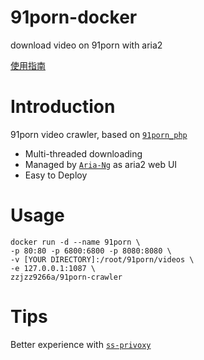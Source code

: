 # 91porn-docker
download video on 91porn with aria2

[使用指南](https://github.com/zzjzz9266a/91porn_php/wiki/Docker%E7%89%88%E4%BD%BF%E7%94%A8%E6%8C%87%E5%8D%97)
# Introduction
91porn video crawler, based on [`91porn_php`](https://github.com/zzjzz9266a/91porn_php/tree/aria2)


* Multi-threaded downloading
* Managed by [`Aria-Ng`](https://github.com/mayswind/AriaNg) as aria2 web UI
* Easy to Deploy

# Usage
````
docker run -d --name 91porn \
-p 80:80 -p 6800:6800 -p 8080:8080 \
-v [YOUR DIRECTORY]:/root/91porn/videos \
-e 127.0.0.1:1087 \
zzjzz9266a/91porn-crawler
````

# Tips
Better experience with [`ss-privoxy`](https://github.com/zzjzz9266a/ss-privoxy)
